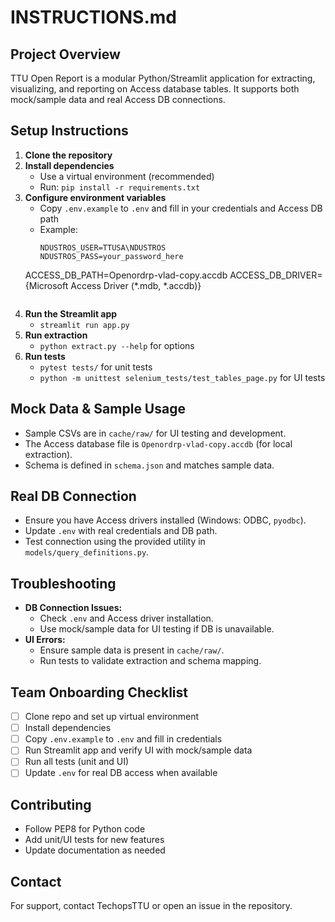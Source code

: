 # INSTRUCTIONS.md

## Project Overview
TTU Open Report is a modular Python/Streamlit application for extracting, visualizing, and reporting on Access database tables. It supports both mock/sample data and real Access DB connections.

## Setup Instructions
1. **Clone the repository**
2. **Install dependencies**
   - Use a virtual environment (recommended)
   - Run: `pip install -r requirements.txt`
3. **Configure environment variables**
   - Copy `.env.example` to `.env` and fill in your credentials and Access DB path
   - Example:
     ```
     NDUSTROS_USER=TTUSA\NDUSTROS
     NDUSTROS_PASS=your_password_here
    ACCESS_DB_PATH=Openordrp-vlad-copy.accdb
     ACCESS_DB_DRIVER={Microsoft Access Driver (*.mdb, *.accdb)}
     ```
4. **Run the Streamlit app**
   - `streamlit run app.py`
5. **Run extraction**
   - `python extract.py --help` for options
6. **Run tests**
   - `pytest tests/` for unit tests
   - `python -m unittest selenium_tests/test_tables_page.py` for UI tests

## Mock Data & Sample Usage
- Sample CSVs are in `cache/raw/` for UI testing and development.
- The Access database file is `Openordrp-vlad-copy.accdb` (for local extraction).
- Schema is defined in `schema.json` and matches sample data.

## Real DB Connection
- Ensure you have Access drivers installed (Windows: ODBC, `pyodbc`).
- Update `.env` with real credentials and DB path.
- Test connection using the provided utility in `models/query_definitions.py`.

## Troubleshooting
- **DB Connection Issues:**
  - Check `.env` and Access driver installation.
  - Use mock/sample data for UI testing if DB is unavailable.
- **UI Errors:**
  - Ensure sample data is present in `cache/raw/`.
  - Run tests to validate extraction and schema mapping.

## Team Onboarding Checklist
- [ ] Clone repo and set up virtual environment
- [ ] Install dependencies
- [ ] Copy `.env.example` to `.env` and fill in credentials
- [ ] Run Streamlit app and verify UI with mock/sample data
- [ ] Run all tests (unit and UI)
- [ ] Update `.env` for real DB access when available

## Contributing
- Follow PEP8 for Python code
- Add unit/UI tests for new features
- Update documentation as needed

## Contact
For support, contact TechopsTTU or open an issue in the repository.

